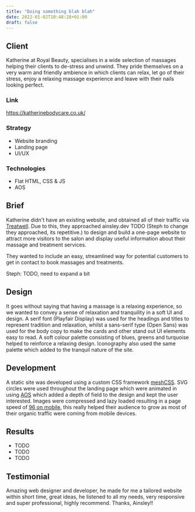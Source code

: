 ```yaml
---
title: "Doing something blah blah"
date: 2022-01-02T10:48:28+01:00
draft: false
---
```


## Client
Katherine at Royal Beauty, specialises in a wide selection of massages helping their clients to de-stress and unwind.
They pride themselves on a very warm and friendly ambience in which clients can relax, let go of their stress, enjoy a
relaxing massage experience and leave with their nails looking perfect.

### Link
https://katherinebodycare.co.uk/

### Strategy
- Website branding
- Landing page
- UI/UX

### Technologies
- Flat HTML, CSS & JS
- AOS

## Brief
Katherine didn't have an existing website, and obtained all of their traffic via [Treatwell](https://katherineroyalbeauty.mytreatwell.co.uk/).
Due to this, they approached ainsley.dev TODO (Steph to change they approached, its repetitive.) to design and build a
one-page website to attract more visitors to the salon and display useful information about their massage and treatment services.

They wanted to include an easy, streamlined way for potential customers to get in contact to book massages and
treatments.

Steph: TODO, need to expand a bit

## Design
It goes without saying that having a massage is a relaxing experience, so we wanted to convey a sense of relaxation and
tranquility in a soft UI and design. A serif font (Playfair Display) was used for the headings and titles to represent
tradition and relaxation, whilst a sans-serif type (Open Sans) was used for the body copy to make the cards and other
stand out UI elements easy to read. A soft colour palette consisting of blues, greens and turquoise helped to reinforce
a relaxing design. Iconography also used the same palette which added to the tranquil nature of the site.

## Development
A static site was developed using a custom CSS framework [meshCSS](https://meshcss.com). SVG circles were used
throughout the landing page which were animated in using [AOS](https://michalsnik.github.io/aos/) which added a depth of
field to the design and kept the user interested.
Images were compressed and lazy loaded resulting in a page speed of [96 on mobile](https://pagespeed.web.dev/report?url=https%3A%2F%2Fkatherinebodycare.co.uk%2F),
this really helped their audience to grow as most of their organic traffic were coming from mobile devices.

## Results
- TODO
- TODO
- TODO

## Testimonial
Amazing web designer and developer, he made for me a tailored website within short time, great ideas, he listened to all
my needs, very responsive and super professional, highly recommend. Thanks, Ainsley!!
